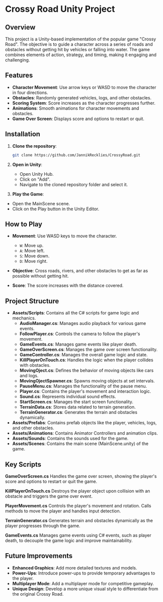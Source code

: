 # Crossy Road Unity Project

## Overview

This project is a Unity-based implementation of the popular game "Crossy Road". The objective is to guide a character across a series of roads and obstacles without getting hit by vehicles or falling into water. The game combines elements of action, strategy, and timing, making it engaging and challenging.

## Features

- **Character Movement**: Use arrow keys or WASD to move the character in four directions.
- **Obstacles**: Randomly generated vehicles, logs, and other obstacles.
- **Scoring System**: Score increases as the character progresses further.
- **Animations**: Smooth animations for character movements and obstacles.
- **Game Over Screen**: Displays score and options to restart or quit.

## Installation

1. **Clone the repository**:
   ```sh
   git clone https://github.com/JannikRecklies/CrossyRoad.git

2. **Open in Unity**:
    - Open Unity Hub.
    - Click on "Add".
    - Navigate to the cloned repository folder and select it.

3. **Play the Game**:
- Open the MainScene scene.
- Click on the Play button in the Unity Editor.

## How to Play
- **Movement**: Use WASD keys to move the character.
    - `W`: Move up.
    - `A`: Move left.
    - `S`: Move down.
    - `D`: Move right.

- **Objective**: Cross roads, rivers, and other obstacles to get as far as possible without getting hit.
- **Score**: The score increases with the distance covered.

## Project Structure
- **Assets/Scripts**: Contains all the C# scripts for game logic and mechanics.
    - **AudioManager.cs**: Manages audio playback for various game events.
    - **FollowPlayer.cs**: Controls the camera to follow the player's movement.
    - **GameEvents.cs**: Manages game events like player death.
    - **GameOverScreen.cs**: Manages the game over screen functionality.
    - **GameController.cs**: Manages the overall game logic and state.
    - **KillPlayerOnTouch.cs**: Handles the logic when the player collides with obstacles.
    - **MovingOject.cs**: Defines the behavior of moving objects like cars and logs.
    - **MovingOjectSpawner.cs**: Spawns moving objects at set intervals.
    - **PauseMenu.cs**: Manages the functionality of the pause menu.
    - **Player.cs**: Contains the player's movement and interaction logic.
    - **Sound.cs**: Represents individual sound effects.
    - **StartScreen.cs**: Manages the start screen functionality.
    - **TerrainData.cs**: Stores data related to terrain generation.
    - **TerrainGenerator.cs**: Generates the terrain and obstacles dynamically.
- **Assets/Prefabs**: Contains prefab objects like the player, vehicles, logs, and other obstacles.
- **Assets/Animations**: Contains Animator Controllers and animation clips.
- **Assets/Sounds**: Contains the sounds used for the game.
- **Assets/Scenes**: Contains the main scene (MainScene.unity) of the game.

## Key Scripts
**GameOverScreen.cs**
Handles the game over screen, showing the player's score and options to restart or quit the game.

**KillPlayerOnTouch.cs**
Destroys the player object upon collision with an obstacle and triggers the game over event.

**PlayerMovement.cs**
Controls the player's movement and rotation. Calls methods to move the player and handles input detection.

**TerrainGenerator.cs**
Generates terrain and obstacles dynamically as the player progresses through the game.

**GameEvents.cs**
Manages game events using C# events, such as player death, to decouple the game logic and improve maintainability.

## Future Improvements
- **Enhanced Graphics**: Add more detailed textures and models.
- **Power-Ups**: Introduce power-ups to provide temporary advantages to the player.
- **Multiplayer Mode**: Add a multiplayer mode for competitive gameplay.
- **Unique Design**: Develop a more unique visual style to differentiate from the original Crossy Road.

